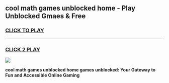 
## cool math games unblocked home - Play Unblocked Gmaes & Free
<h3>
<a href="https://news.freeplayer.one?title=cool_math_games_unblocked_home&ref=16F">CLICK TO PLAY</a></h3>
<hr>

<h3>
<a href="https://news.freeplayer.one?title=cool_math_games_unblocked_home&ref=16F">CLICK 2 PLAY</a>
  
</h3>

<a href="https://news.freeplayer.one?title=cool_math_games_unblocked_home&ref=16F/"><img src="https://clearcache.store/games.png"></a>


**cool math games unblocked home games unblocked: Your Gateway to Fun and Accessible Online Gaming**
